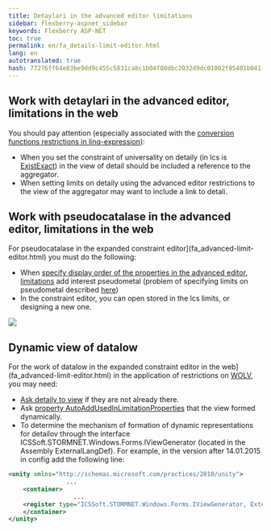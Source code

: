 ```yaml
--- 
title: Detaylari in the advanced editor limitations 
sidebar: flexberry-aspnet_sidebar 
keywords: Flexberry ASP-NET 
toc: true 
permalink: en/fa_details-limit-editor.html 
lang: en 
autotranslated: true 
hash: 77276ff64e83be9dd9c455c5831ca8c1b04f80dbc2032d9dc01002f85401b041 
--- 
```


## Work with detaylari in the advanced editor, limitations in the web 

You should pay attention (especially associated with the [conversion functions restrictions in linq-expression](fo_lcs-to-linq.html)): 

* When you set the constraint of universality on detaily (in lcs is [ExistExact](fo_exist-details.html)) in the view of detail should be included a reference to the aggregator. 
* When setting limits on detaily using the advanced editor restrictions to the view of the aggregator may want to include a link to detali. 

## Work with pseudocatalase in the advanced editor, limitations in the web 

For pseudocatalase in the expanded constraint editor](fa_advanced-limit-editor.html) you must do the following: 
* When [specify display order of the properties in the advanced editor, limitations](fa_prop-order-limit-editor.html) add interest pseudometal (problem of specifying limits on pseudometal described [here](fo_linq-provider.html)) 
* In the constraint editor, you can open stored in the lcs limits, or designing a new one. 

![](/images/pages/products/flexberry-aspnet/ogranicheniye/le-pseudo-detail.png) 

## Dynamic view of datalow 

For the work of datalow in the expanded constraint editor in the web](fa_advanced-limit-editor.html) in the application of restrictions on [WOLV](fa_web-object-list-view.html), you may need: 
* [Ask detaily to view](fa_prop-order-limit-editor.html) if they are not already there. 
* Ask [property AutoAddUsedInLimitationProperties](fa_prop-order-limit-editor.html) that the view formed dynamically. 
* To determine the mechanism of formation of dynamic representations for detailov through the interface ICSSoft.STORMNET.Windows.Forms.IViewGenerator (located in the Assembly ExternalLangDef). For example, in the version after 14.01.2015 in config add the following line: 

```xml
<unity xmlns="http://schemas.microsoft.com/practices/2010/unity">
				...	
	<container>
				  ...
	<register type="ICSSoft.STORMNET.Windows.Forms.IViewGenerator, ExternalLangDef" mapTo="NewPlatform.Flexberry.Web.Page.LimitEditorViewGenerator, NewPlatform.Flexberry.Web.LimitEditor" />
	</container>
</unity>
``` 



